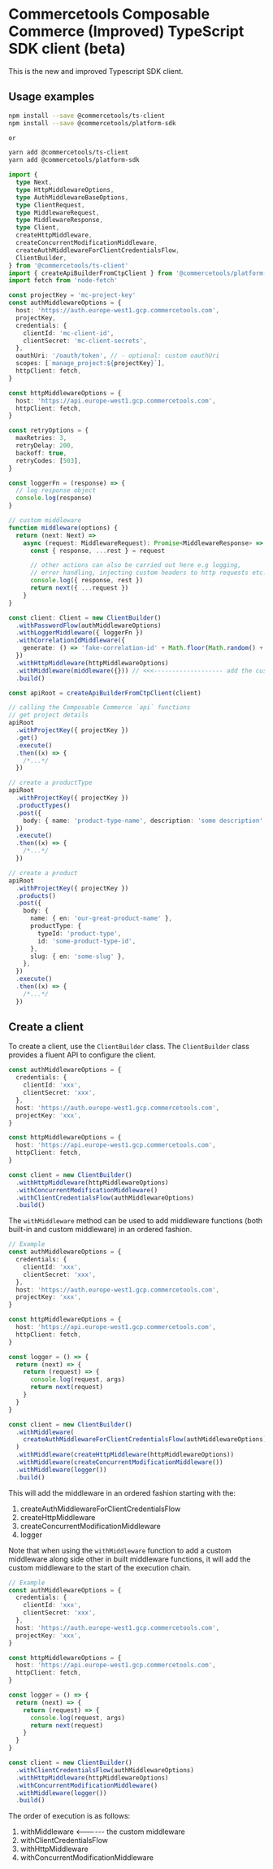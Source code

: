 # Commercetools Composable Commerce (Improved) TypeScript SDK client (beta)

This is the new and improved Typescript SDK client.

## Usage examples

```bash
npm install --save @commercetools/ts-client
npm install --save @commercetools/platform-sdk

or

yarn add @commercetools/ts-client
yarn add @commercetools/platform-sdk
```

```ts
import {
  type Next,
  type HttpMiddlewareOptions,
  type AuthMiddlewareBaseOptions,
  type ClientRequest,
  type MiddlewareRequest,
  type MiddlewareResponse,
  type Client,
  createHttpMiddleware,
  createConcurrentModificationMiddleware,
  createAuthMiddlewareForClientCredentialsFlow,
  ClientBuilder,
} from '@commercetools/ts-client'
import { createApiBuilderFromCtpClient } from '@commercetools/platform-sdk'
import fetch from 'node-fetch'

const projectKey = 'mc-project-key'
const authMiddlewareOptions = {
  host: 'https://auth.europe-west1.gcp.commercetools.com',
  projectKey,
  credentials: {
    clientId: 'mc-client-id',
    clientSecret: 'mc-client-secrets',
  },
  oauthUri: '/oauth/token', // - optional: custom oauthUri
  scopes: [`manage_project:${projectKey}`],
  httpClient: fetch,
}

const httpMiddlewareOptions = {
  host: 'https://api.europe-west1.gcp.commercetools.com',
  httpClient: fetch,
}

const retryOptions = {
  maxRetries: 3,
  retryDelay: 200,
  backoff: true,
  retryCodes: [503],
}

const loggerFn = (response) => {
  // log response object
  console.log(response)
}

// custom middleware
function middleware(options) {
  return (next: Next) =>
    async (request: MiddlewareRequest): Promise<MiddlewareResponse> => {
      const { response, ...rest } = request

      // other actions can also be carried out here e.g logging,
      // error handling, injecting custom headers to http requests etc.
      console.log({ response, rest })
      return next({ ...request })
    }
}

const client: Client = new ClientBuilder()
  .withPasswordFlow(authMiddlewareOptions)
  .withLoggerMiddleware({ loggerFn })
  .withCorrelationIdMiddleware({
    generate: () => 'fake-correlation-id' + Math.floor(Math.random() + 2),
  })
  .withHttpMiddleware(httpMiddlewareOptions)
  .withMiddleware(middleware({})) // <<<------------------- add the custom middleware here
  .build()

const apiRoot = createApiBuilderFromCtpClient(client)

// calling the Composable Commerce `api` functions
// get project details
apiRoot
  .withProjectKey({ projectKey })
  .get()
  .execute()
  .then((x) => {
    /*...*/
  })

// create a productType
apiRoot
  .withProjectKey({ projectKey })
  .productTypes()
  .post({
    body: { name: 'product-type-name', description: 'some description' },
  })
  .execute()
  .then((x) => {
    /*...*/
  })

// create a product
apiRoot
  .withProjectKey({ projectKey })
  .products()
  .post({
    body: {
      name: { en: 'our-great-product-name' },
      productType: {
        typeId: 'product-type',
        id: 'some-product-type-id',
      },
      slug: { en: 'some-slug' },
    },
  })
  .execute()
  .then((x) => {
    /*...*/
  })
```

## Create a client

To create a client, use the `ClientBuilder` class. The `ClientBuilder` class provides a fluent API to configure the client.

```ts
const authMiddlewareOptions = {
  credentials: {
    clientId: 'xxx',
    clientSecret: 'xxx',
  },
  host: 'https://auth.europe-west1.gcp.commercetools.com',
  projectKey: 'xxx',
}

const httpMiddlewareOptions = {
  host: 'https://api.europe-west1.gcp.commercetools.com',
  httpClient: fetch,
}

const client = new ClientBuilder()
  .withHttpMiddleware(httpMiddlewareOptions)
  .withConcurrentModificationMiddleware()
  .withClientCredentialsFlow(authMiddlewareOptions)
  .build()
```

<!-- > [!WARNING]
> Do not add the built-in middlewares using `withMiddleware` method. Adding by this method does not respect the ordering of the middlewares and could lead to unexpected behavior. -->

The `withMiddleware` method can be used to add middleware functions (both built-in and custom middleware) in an ordered fashion.

```ts
// Example
const authMiddlewareOptions = {
  credentials: {
    clientId: 'xxx',
    clientSecret: 'xxx',
  },
  host: 'https://auth.europe-west1.gcp.commercetools.com',
  projectKey: 'xxx',
}

const httpMiddlewareOptions = {
  host: 'https://api.europe-west1.gcp.commercetools.com',
  httpClient: fetch,
}

const logger = () => {
  return (next) => {
    return (request) => {
      console.log(request, args)
      return next(request)
    }
  }
}

const client = new ClientBuilder()
  .withMiddleware(
    createAuthMiddlewareForClientCredentialsFlow(authMiddlewareOptions)
  )
  .withMiddleware(createHttpMiddleware(httpMiddlewareOptions))
  .withMiddleware(createConcurrentModificationMiddleware())
  .withMiddleware(logger())
  .build()
```

This will add the middleware in an ordered fashion starting with the:

1. createAuthMiddlewareForClientCredentialsFlow
2. createHttpMiddleware
3. createConcurrentModificationMiddleware
4. logger

Note that when using the `withMiddleware` function to add a custom middleware along side other in built middleware functions, it will add the custom middleware to the start of the execution chain.

```ts
// Example
const authMiddlewareOptions = {
  credentials: {
    clientId: 'xxx',
    clientSecret: 'xxx',
  },
  host: 'https://auth.europe-west1.gcp.commercetools.com',
  projectKey: 'xxx',
}

const httpMiddlewareOptions = {
  host: 'https://api.europe-west1.gcp.commercetools.com',
  httpClient: fetch,
}

const logger = () => {
  return (next) => {
    return (request) => {
      console.log(request, args)
      return next(request)
    }
  }
}

const client = new ClientBuilder()
  .withClientCredentialsFlow(authMiddlewareOptions)
  .withHttpMiddleware(httpMiddlewareOptions)
  .withConcurrentModificationMiddleware()
  .withMiddleware(logger())
  .build()
```

The order of execution is as follows:

1. withMiddleware <------ the custom middleware
2. withClientCredentialsFlow
3. withHttpMiddleware
4. withConcurrentModificationMiddleware
